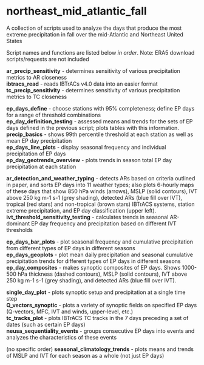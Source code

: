 # northeast_mid_atlantic_fall
A collection of scripts used to analyze the days that produce the most extreme precipitation in fall over the mid-Atlantic and Northeast United States

Script names and functions are listed below *in order*.  Note: ERA5 download scripts/requests are not included

**ar_precip_sensitivity** - determines sensitivity of various precipitation metrics to AR closeness  
**ibtracs_read** - reads IBTrACs v4.0 data into an easier format  
**tc_precip_sensitivity** - determines sensitivity of various precipitation metrics to TC closeness  

**ep_days_define** - choose stations with 95% completeness; define EP days for a range of threshold combinations  
**ep_day_definition_testing** - assessed means and trends for the sets of EP days defined in the previous script; plots tables with this information.  
**precip_basics** - shows 99th percentile threshold at each station as well as mean EP day precipitation  
**ep_days_line_plots** - display seasonal frequency and individual precipitation of EP days  
**ep_day_geotrends_overview** - plots trends in season total EP day precipitation at each station  

**ar_detection_and_weather_typing** - detects ARs based on criteria outlined in paper, and sorts EP days into 11 weather types; also plots 6-hourly maps of these days that show 850 hPa winds (arrows), MSLP (solid contours), IVT above 250 kg m-1 s-1 (grey shading), detected ARs (blue fill over IVT), tropical (red stars) and non-tropical (brown stars) IBTrACS systems, station extreme precipitation, and EP day classification (upper left).  
**ivt_threshold_sensitivity_testing** - calculates trends in seasonal AR-dominant EP day frequency and precipitation based on different IVT thresholds  

**ep_days_bar_plots** - plot seasonal frequency and cumulative precipitation from different types of EP days in different seasons  
**ep_days_geoplots** - plot mean daily precipitation and seasonal cumulative precipitation trends for different types of EP days in different seasons  
**ep_day_composites** - makes synoptic composites of EP days.  Shows 1000-500 hPa thickness (dashed contours), MSLP (solid contours), IVT above 250 kg m-1 s-1 (grey shading), and detected ARs (blue fill over IVT).  

**single_day_plot** - plots synoptic setup and precipitation at a single time step  
**Q_vectors_synoptic** - plots a variety of synoptic fields on specified EP days (Q-vectors, MFC, IVT and winds, upper-level, etc.)  
**tc_tracks_plot** - plots IBTrACS TC tracks in the 7 days preceding a set of dates (such as certain EP days)  
**neusa_sequentiality_events** - groups consecutive EP days into events and analyzes the characteristics of these events  

(no specific order) **seasonal_climatology_trends** - plots means and trends of MSLP and IVT for each season as a whole (not just EP days)  

